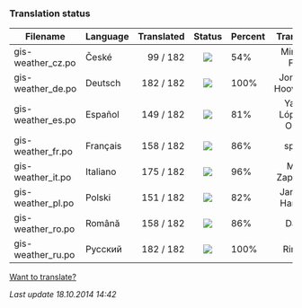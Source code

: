### **Translation status**

Filename | Language | Translated | Status | Percent | Translator
| ------------- | ------------- | ------------: | :-----------: | :------------- | :-------------: |
| gis-weather_cz.po| České | 99 / 182 | ![](https://dl.dropboxusercontent.com/u/99404329/bars/54.png) | 54% | Miroslav Fótyi |
| gis-weather_de.po| Deutsch | 182 / 182 | ![](https://dl.dropboxusercontent.com/u/99404329/bars/100.png) | 100% | Jonathan Hooverman |
| gis-weather_es.po| Español | 149 / 182 | ![](https://dl.dropboxusercontent.com/u/99404329/bars/81.png) | 81% | Yasser López de Olmos |
| gis-weather_fr.po| Français | 158 / 182 | ![](https://dl.dropboxusercontent.com/u/99404329/bars/86.png) | 86% | spyder |
| gis-weather_it.po| Italiano | 175 / 182 | ![](https://dl.dropboxusercontent.com/u/99404329/bars/96.png) | 96% | Mirko Zappitelli> |
| gis-weather_pl.po| Polski | 151 / 182 | ![](https://dl.dropboxusercontent.com/u/99404329/bars/82.png) | 82% | Jarosław Harasiuk |
| gis-weather_ro.po| Română | 158 / 182 | ![](https://dl.dropboxusercontent.com/u/99404329/bars/86.png) | 86% | Daniel |
| gis-weather_ru.po| Русский | 182 / 182 | ![](https://dl.dropboxusercontent.com/u/99404329/bars/100.png) | 100% | RingOV |

[Want to translate?](https://github.com/RingOV/gis-weather/wiki/Want-to-translate%3F)

_Last update 18.10.2014 14:42_
